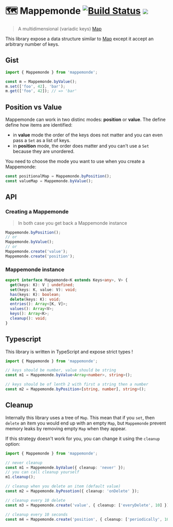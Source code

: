 # 🗺 Mappemonde [![Build Status](https://travis-ci.org/etienne-dldc/mappemonde.svg?branch=master)](https://travis-ci.org/etienne-dldc/mappemonde) [![](https://badgen.net/bundlephobia/minzip/mappemonde)](https://bundlephobia.com/result?p=mappemonde)

> A multidimensional (variadic keys) [Map](https://developer.mozilla.org/en-US/docs/Web/JavaScript/Reference/Global_Objects/Map)

This library expose a data structure similar to [Map](https://developer.mozilla.org/en-US/docs/Web/JavaScript/Reference/Global_Objects/Map) except it accept an arbitrary number of keys.

## Gist

```ts
import { Mappemonde } from 'mappemonde';

const m = Mappemonde.byValue();
m.set(['foo', 42], 'bar');
m.get(['foo', 42]); // => 'bar'
```

## Position vs Value

Mappemonde can work in two distinc modes: **position** or **value**. The define define how items are identified:

- in **value** mode the order of the keys does not matter and you can even pass a `Set` as a list of keys.
- in **position** mode, the order does matter and you can't use a `Set` because they are unordered.

You need to choose the mode you want to use when you create a Mappemonde:

```ts
const positionalMap = Mappemonde.byPosition();
const valueMap = Mappemonde.byValue();
```

## API

### Creating a Mappemonde

> In both case you get back a Mappemonde instance

```ts
Mappemonde.byPosition();
// or
Mappemonde.byValue();
// or
Mappemonde.create('value');
Mappemonde.create('position');
```

### Mappemonde instance

```ts
export interface Mappemonde<K extends Keys<any>, V> {
  get(keys: K): V | undefined;
  set(keys: K, value: V): void;
  has(keys: K): boolean;
  delete(keys: K): void;
  entries(): Array<[K, V]>;
  values(): Array<V>;
  keys(): Array<K>;
  cleanup(): void;
}
```

## Typescript

This library is written in TypeScript and expose strict types !

```ts
import { Mappemonde } from 'mappemonde';

// keys should be number, value should be string
const m1 = Mappemonde.byValue<Array<number>, string>();

// keys should be of lenth 2 with first a string then a number
const m2 = Mappemonde.byPosition<[string, number], string>();
```

## Cleanup

Internally this library uses a tree of `Map`. This mean that if you `set`, then `delete` an item you would end up with an empty `Map`, but `Mappemonde` prevent memory leaks by removing empty `Map` when they appear.

If this strategy doesn't work for you, you can change it using the `cleanup` option:

```ts
import { Mappemonde } from 'mappemonde';

// never cleanup
const m1 = Mappemonde.byValue({ cleanup: 'never' });
// you can call cleanup yourself
m1.cleanup();

// cleanup when you delete an item (default value)
const m2 = Mappemonde.byPosotion({ cleanup: 'onDelete' });

// cleanup every 10 delete
const m3 = Mappemonde.create('value', { cleanup: ['everyDelete', 10] });

// cleanup every 10 seconds
const m4 = Mappemonde.create('position', { cleanup: ['periodically', 10 * 1000] });
```
